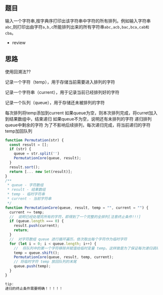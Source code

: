 ## 题目

输入一个字符串,按字典序打印出该字符串中字符的所有排列。例如输入字符串`abc`,则打印出由字符`a,b,c`所能排列出来的所有字符串`abc,acb,bac,bca,cab和cba`。
- review

## 思路
使用回溯法??

记录一个字符（temp），用于存储当前需要进入排列的字符

记录一个字符串（current），用于记录当前已经排列好的字符

记录一个队列（queue），用于存储还未被排列的字符

每次排列将temp添加到current
如果queue为空，则本次排列完成，将curret加入到结果数组中，结束递归
如果queue不为空，说明还有未排列的字符
递归排列queue中剩余的字符
为了不影响后续排列，每次递归完成，将当前递归的字符temp加回队列

```js
function Permutation(str) {
  const result = [];
  if (str) {
    queue = str.split('')
    PermutationCore(queue, result);
  }
  result.sort();
  return [... new Set(result)];
}
/**
 * queue - 字符数组
 * result - 结果数组
 * temp - 临时字符串
 * current - 当前字符串
 */
function PermutationCore(queue, result, temp = "", current = "") {
  current += temp;
  //  说明已经处理完所有的字符，即得到了一个完整的全排列[注意终止条件!!!]
  if (queue.length === 0) {
    result.push(current);
    return;
  }
  //  对字符数组 queue 进行循环遍历，依次取出每个字符作为临时字符
  for (let i = 0; i < queue.length; i++) {
    //  将队列中的第一个字符移除并赋值给临时变量 temp。这样做是为了保证每次递归调用时，都会处理队列中的下一个字符
    temp = queue.shift();
    PermutationCore(queue, result, temp, current);
    // 将临时字符 temp 放回队列的末尾
    queue.push(temp);
  }
}

tip:
递归的终止条件需要明确！！！！！

```